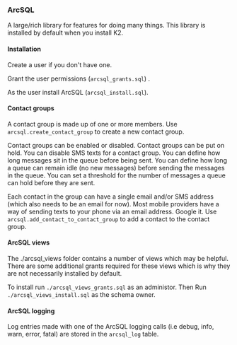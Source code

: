 ### ArcSQL

A large/rich library for features for doing many things. This library is installed by default when you install K2.

#### Installation

Create a user if you don't have one. 

Grant the user permissions  (```arcsql_grants.sql```) .

As the user install ArcSQL (```arcsql_install.sql```).

#### Contact groups

A contact group is made up of one or more members. Use ```arcsql.create_contact_group``` to create a new contact group.

Contact groups can be enabled or disabled. Contact groups can be put on hold. You can disable SMS texts for a contact group. You can define how long messages sit in the queue before being sent. You can define how long a queue can remain idle (no new messages) before sending the messages in the queue. You can set a threshold for the number of messages a queue can hold before they are sent.

Each contact in the group can have a single email and/or SMS address (which also needs to be an email for now). Most mobile providers have a way of sending texts to your phone via an email address. Google it. Use ```arcsql.add_contact_to_contact_group``` to add a contact to the contact group.

#### ArcSQL views

The ./arcsql_views folder contains a number of views which may be helpful. There are some additional grants required for these views which is why they are not necessarily installed by default. 

To install run ```./arcsql_views_grants.sql``` as an administor. Then Run ```./arcsql_views_install.sql``` as the schema owner.

#### ArcSQL logging

Log entries made with one of the ArcSQL logging calls (i.e debug, info, warn, error, fatal) are stored in the ```arcsql_log``` table. 
